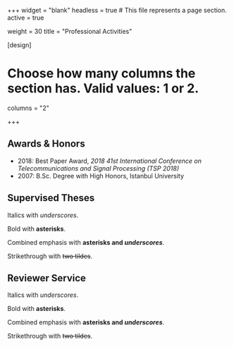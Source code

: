 +++
widget = "blank"
headless = true  # This file represents a page section.
active = true

weight = 30
title = "Professional Activities"

[design]
  # Choose how many columns the section has. Valid values: 1 or 2.
  columns = "2"

+++


## Awards & Honors

* 2018: Best Paper Award, _2018 41st International Conference on Telecommunications and Signal Processing (TSP 2018)_
* 2007: B.Sc. Degree with High Honors, Istanbul University

## Supervised Theses

Italics with _underscores_.

Bold with **asterisks**.

Combined emphasis with **asterisks and _underscores_**.

Strikethrough with ~~two tildes~~.

## Reviewer Service

Italics with _underscores_.

Bold with **asterisks**.

Combined emphasis with **asterisks and _underscores_**.

Strikethrough with ~~two tildes~~.
